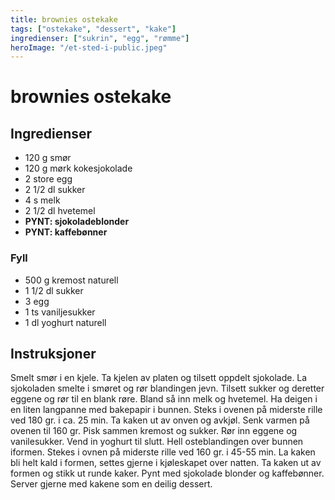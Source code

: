 ```yaml
---
title: brownies ostekake
tags: ["ostekake", "dessert", "kake"]
ingredienser: ["sukrin", "egg", "rømme"]
heroImage: "/et-sted-i-public.jpeg"
---
```


# brownies ostekake

## Ingredienser

- 120 g smør
- 120 g mørk kokesjokolade
- 2 store egg
- 2 1/2 dl sukker
- 4 s melk
- 2 1/2 dl hvetemel
- **PYNT: sjokoladeblonder**
- **PYNT: kaffebønner**

### Fyll

- 500 g kremost naturell
- 1 1/2 dl sukker
- 3 egg
- 1 ts vaniljesukker
- 1 dl yoghurt naturell

## Instruksjoner

Smelt smør i en kjele. Ta kjelen av platen og tilsett oppdelt sjokolade. La sjokoladen smelte i smøret og rør blandingen jevn. Tilsett sukker og deretter eggene og rør til en blank røre. Bland så inn melk og hvetemel. Ha deigen i en liten langpanne med bakepapir i bunnen. Steks i ovenen på miderste rille ved 180 gr. i ca. 25 min. Ta kaken ut av onven og avkjøl. Senk varmen på ovenen til 160 gr. Pisk sammen kremost og sukker. Rør inn eggene og vanilesukker. Vend in yoghurt til slutt. Hell osteblandingen over bunnen iformen. Stekes i ovnen på miderste rille ved 160 gr. i 45-55 min. La kaken bli helt kald i formen, settes gjerne i kjøleskapet over natten. Ta kaken ut av formen og stikk ut runde kaker. Pynt med sjokolade blonder og kaffebønner. Server gjerne med kakene som en deilig dessert.
